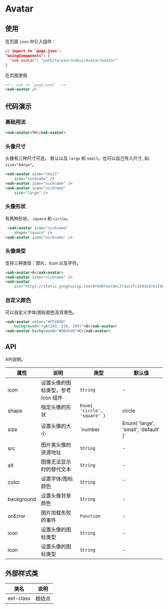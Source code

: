 # Avatar

## 使用

在页面 `json` 中引入组件：

```json
// import in `page.json`:
"usingComponents": {
  "oak-avatar": "path/to/your/oakui/Avatar/avatar"
}
```

在页面使用
```html
<!-- use in `page.wxml` -->
<oak-avatar />
```

## 代码演示

### 基础用法
```html
<oak-avatar>YH</oak-avatar>
```

### 头像尺寸
头像有三种尺寸可选， 默认以及 `large` 和 `small`。也可以自己传入尺寸, 如: ` size="64rpx" `。
```html
<oak-avatar size="small"
    icon="nickname" />
<oak-avatar icon="nickname" />
<oak-avatar icon="nickname"
    size="large" />
```

### 头像形状
有两种形状， `square` 和 `circle`。
```html
 <oak-avatar icon="nickname"
    shape="square" />
<oak-avatar icon="nickname" />
```

### 头像类型
支持三种类型：图片、Icon 以及字符。
```html
<oak-avatar>A</oak-avatar>
<oak-avatar icon="nickname" />
<oak-avatar
    src="https://static.yonghuivip.com/0fe90feecdec371ac2fc4203a47e1f4b-3afa10a44030ebeb7948da1efc63c4fa.png?v=1510536110368" />
```

### 自定义颜色
可以自定义字体/图标颜色及背景色。
```html
<oak-avatar color="#FF4600"
    background="rgb(243, 216, 199)">B</oak-avatar>
<oak-avatar background="#00a5e0">C</oak-avatar>
```

## API
API说明。

| 属性 | 说明 | 类型 | 默认值 |
|-----------|-----------|-----------|-------------|
| icon | 设置头像的图标类型，参考 Icon 组件 | `String` | - |
| shape | 指定头像的形状 | `Enum{ 'circle', 'square' }` | circle |
| size | 设置头像的大小 | `number | Enum{ 'large', 'small', 'default' }` | `default` |
| src | 图片类头像的资源地址 | `String` | - |
| alt | 图像无法显示时的替代文本 | `String` | - |
| color | 设置字体/图标颜色 | `String` | `` |
| background | 设置头像背景颜色 | `String` | - |
| onError | 图片加载失败的事件 | `Function` | - |
| icon | 设置头像的图标类型 | `String` | - |
| icon | 设置头像的图标类型 | `String` | - |


## 外部样式类

| 类名 | 说明 |
|-----------|-----------|
| ext-class | 根结点 |


